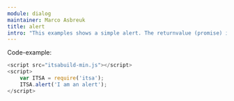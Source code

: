 ```yaml
---
module: dialog
maintainer: Marco Asbreuk
title: alert
intro: "This examples shows a simple alert. The returnvalue (promise) is not used in the example."
---
```


<p class="spaced">Code-example:</p>


```js
<script src="itsabuild-min.js"></script>
<script>
    var ITSA = require('itsa');
    ITSA.alert('I am an alert');
</script>
```

<script src="../../dist/itsabuild.js"></script>
<script>
    var ITSA = require('itsa');
    ITSA.alert('I am an alert');
</script>
